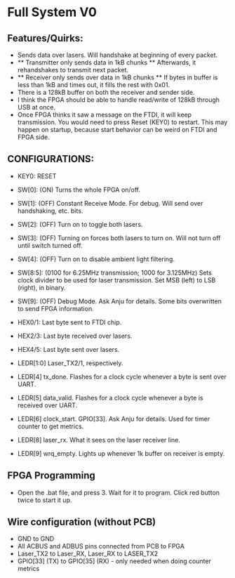 # Full System V0

## Features/Quirks:
- Sends data over lasers. Will handshake at beginning of every packet.
- ** Transmitter only sends data in 1kB chunks ** Afterwards, it rehandshakes
  to transmit next packet.
- ** Receiver only sends over data in 1kB chunks ** If bytes in buffer is less
  than 1kB and times out, it fills the rest with 0x01.
- There is a 128kB buffer on both the receiver and sender side.
- I think the FPGA should be able to handle read/write of 128kB through USB at
  once.
- Once FPGA thinks it saw a message on the FTDI, it will keep transmission.
  You would need to press Reset (KEY0) to restart. This may happen on startup,
  because start behavior can be weird on FTDI and FPGA side.


## CONFIGURATIONS:
- KEY0: RESET

- SW[0]: (ON)
    Turns the whole FPGA on/off.
- SW[1]: (OFF)
    Constant Receive Mode. For debug. Will send over handshaking, etc. bits.
- SW[2]: (OFF)
    Turn on to toggle both lasers.
- SW[3]: (OFF)
    Turning on forces both lasers to turn on. Will not turn off until switch
    turned off.
- SW[4]: (OFF)
    Turn on to disable ambient light filtering. 
- SW[8:5]: (0100 for 6.25MHz transmission; 1000 for 3.125MHz)
    Sets clock divider to be used for laser transmission. Set MSB (left) to
    LSB (right), in binary.
- SW[9]: (OFF)
    Debug Mode. Ask Anju for details. Some bits overwritten to send FPGA
    information.

- HEX0/1: Last byte sent to FTDI chip.
- HEX2/3: Last byte received over lasers.
- HEX4/5: Last byte sent over lasers.

- LEDR[1:0]
    Laser_TX2/1, respectively.
- LEDR[4] 
    tx_done. Flashes for a clock cycle whenever a byte is sent over UART.
- LEDR[5]
    data_valid. Flashes for a clock cycle whenever a byte is received over UART.
- LEDR[6]
    clock_start. GPIO[33]. Ask Anju for details. Used for timer counter to get
    metrics.
- LEDR[8]
    laser_rx. What it sees on the laser receiver line.
- LEDR[9]
    wrq_empty. Lights up whenever 1k buffer on receiver is empty.


## FPGA Programming
- Open the .bat file, and press 3. Wait for it to program. Click red button
  twice to start it up.


## Wire configuration (without PCB)
- GND to GND
- All ACBUS and ADBUS pins connected from PCB to FPGA
- Laser_TX2 to Laser_RX, Laser_RX to LASER_TX2
- GPIO[33] (TX) to GPIO[35] (RX) - only needed when doing counter metrics